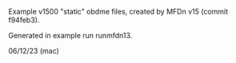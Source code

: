 Example v1500 "static" obdme files, created by MFDn v15 (commit f94feb3).

Generated in example run runmfdn13.

06/12/23 (mac)
